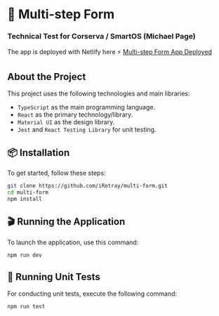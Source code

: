 # 🚀 Multi-step Form

### Technical Test for Corserva / SmartOS (Michael Page)

The app is deployed with Netlify here
⚡️ [Multi-step Form App Deployed]([https://link-url-here.org](https://multi-steps-form-app.netlify.app))

## About the Project

This project uses the following technologies and main libraries:

-   `TypeScript` as the main programming language.
-   `React` as the primary technology/library.
-   `Material UI` as the design library.
-   `Jest` and `React Testing Library` for unit testing.

## 📦 Installation

To get started, follow these steps:
```bash
git clone https://github.com/iRetray/multi-form.git
cd multi-form
npm install
```

## 🎬 Running the Application

To launch the application, use this command:
```bash
npm run dev
```

## 🧪 Running Unit Tests

For conducting unit tests, execute the following command:
```bash
npm run test
```

